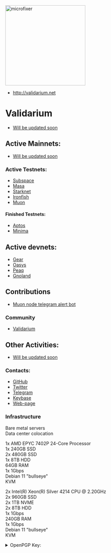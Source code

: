 <img src="https://user-images.githubusercontent.com/105043376/181043484-d90c5f05-20f0-457e-86a7-5897e3b6bc46.png" alt="microfixer" width="250" height="250">



   - http://validarium.net

# Validarium
- [Will be updated soon]()

## Active Mainnets:
- [Will be updated soon]()

### Active Testnets:
- [Subspace]()
- [Masa]()
- [Starknet]()
- [Ironfish]()
- [Muon]()

#### Finished Testnets:
- [Aptos]()
- [Minima]()

## Active devnets:
- [Gear]()
- [Oasys]()
- [Peaq]()
- [Gnoland]()

## Contributions 
- [Muon node telegram alert bot](http://t.me/Muon_node_status_alert_bot)

### Community
- [Validarium](https://validarium.net)

## Other Activities:
- [Will be updated soon]()

### Contacts:
- [GitHub](https://github.com/microfixer)
- [Twitter](https://twitter.com/microdevops)
- [Telegram](https://t.me/microfixer)
- [Keybase](https://keybase.io/validarium)
- [Web-page](https://validarium.net)

### Infrastructure

 Bare metal servers  
 Data center colocation  

  1x AMD EPYC 7402P 24-Core Processor  
  1x 240GB SSD  
  2x 480GB SSD  
  1x 8TB HDD  
  64GB RAM  
  1x 1Gbps  
  Debian 11 "bullseye"  
  KVM  
 
  2x Intel(R) Xeon(R) Silver 4214 CPU @ 2.20GHz  
  2x 960GB SSD  
  2x 1TB NVME  
  2x 8TB HDD  
  1x 1Gbps  
  240GB RAM  
  1x 1Gbps  
  Debian 11 "bullseye"  
  KVM  

<details>
  <summary>OpenPGP Key:</summary>
  
```
-----BEGIN PGP PUBLIC KEY BLOCK-----

xsFNBGLgRi0BEAC+Ui4pxiXJL59tcMioWx0oiWuwWTyP0uM5EEPNHHxWcCCZ6aR8
VEN/0QHop1o48bdNfe//6SATwlY4dxz7wkJWGEqmhoN1JBpvvtNPvrLJ4V2u1NjV
f8QGnL7FbhUBTQNSGVVPBE/SIDlW8urKmxFC4KmpxLvGmAsyaQFEzaZuJELQLSNg
BZiObfZAxDEgW0kmQOgLBgnl5fS/sBNBEt9sBuE/h5ooN3BjWVp/maxsaoybyfHj
vmbSi8FSxRqapZbcLKxZcAQiZ4B+FDdr+cLNTy9ekF282Tb+frmu+q79HsSaT++H
/Nob7YjTTRfGDrZmWX3+acMS4oTswHHHHNajsEmpc+NHci61BqPnl/WDFWl5SzyY
iaiZc+kmSRJFH/lSNOh6wKZK1LbcedVC8A14xVUKmX70bk4mbYMS1ytvAzk9KaAJ
841fqm8HFg4BmYIFWZpiG9/C6Dd4cky2B+YZAV1Jhbw93nTkFyEmN3R9+WJ33TBb
eM8JYnrpe7xX2OoSLgejWLjNDO45VFUTFd5U+VujeVzRzkSFdwaeh2w3Ma1aZi4Q
28Enix8y/OWCxcnOmGP/usruZgbTyknts4/ahFdX7iAIY+VvzAbY0/VPQTWtc5NX
nldzkV6GY8eO5BYGiNWiwb5Cbg7njxMBlwJ9sy/duvCAn8k6XzPI3eBZ7QARAQAB
zShWYWxpZGFyaXVtIDxtaWNyb2ZpeGVyLmRldm9wc0BnbWFpbC5jb20+wsF0BBMB
CgAeBQJi4EYtAhsDAwsJBwMVCggCHgECF4ADFgIBAhkBAAoJEJuB94V8FCLptGUQ
AIuduVKZcyNMWkIpnPabtLdSkprYnn+U23LnCh+YV2tEFoGoRVLfvBxlhd0FcaLk
NvRMOlYW4aS0Pc3uXGlpVA/gthxG2MgSpU/dCbyq+w7dmdMeduE8jRQq9m70GvXW
35UTfjvZJCI7egmiiwIcuWlTW3bv2IsPOBtFIreZDqVYBVp9p/d+UHVzIc7D+/Ag
ykUpc3D12idF0IJleGpB1WcOgU8KgiP7Og6YHa9ACM5NCZ1vUrPnsl7Z9uB9G85G
FBUQsGJNK+g+FtVmUsL/WQkdXDRmCEQqK0cn9Rs9raSqqqODupnhayYRKSVn/mPD
2/6qqw88ZzOghheVG++kRuilVoKMMfO7sSkLp7nl+5TKfZJ+o0tj2GCgdwQtd2Y+
QdTQWnGjd6qmVjmZzpJF/L9e+ECsJ5M5yVCJ81HKVdCfQcbcgzPbKv+zgdn/4qly
OQexDaXQb/3MQeHEQOlirOR+ZM1rz/eHlKTDUkaSfnHqr4Q26NDWwtrPNBStp3iS
MYRv/kmwzDXJY/ET7hC6W9ZL4liiB0OrvoFV5WuIfGrClTENVMLPCK8DF1Mr676i
vqYOb51KPekz36soolp470k635wwyfoy8giEJVJ5mzIBGflbMIWPO7+Ba5LlFAZV
NLmjrkgCkLy88o7kXHTm7jCJ8FdSoXBTOFiVZIJpoxI2zsBNBGLgRi0BCADJZJ7w
OHJJozWKNUJtowbFZMEXUxZk+b6fPDaviHpGFwDg/hhaq0AkSp9T/0iV9neERTrH
7Znl/N/UxwlPGEpeOlxUtudNHqJShqcvK8LhT1C19GsZf0sz9/oviFrylypwkuAy
2lxgex27S3llQIPNHfG0XvHzrIjVxzuwxrXRCbEA3e+D4Puwu30XzhiZN6w+4Kg5
UqVxXB6iqS8PCITGxzf+w8ZYTUP9rf5wdfuHBRUpTPz1yalDe53icZNf/5pOvhor
yMFEL9OZUOpSB19fje2jrRyI/1thyO8yJqFa4FAguSQQdkqL6/z+Femui7jyu/cz
ON457YVhC4ZOrxsVABEBAAHCwoQEGAEKAA8FAmLgRi0FCQ8JnAACGwwBKQkQm4H3
hXwUIunAXSAEGQEKAAYFAmLgRi0ACgkQsv4M1djoF/H1lQf+KhSrwZhtjVvvqV6d
ljUuJhUQudmUY2p9STzygX/rTnWd0mPEm12pAnUjRAGT6mpBcniCEr+qIVOTvgjW
MKmPqeg05KpQo/al/yNzgPQwIHIntK961vemHI6W+AgM82dRwHee3dGZThKyLcU8
peiehiVJWJoZQUAgYxY+mDdCuyeyBRE/3mfUozrv+nOXtsqZf5fxmrQGKDPHV9Te
c7CWfBhGPG7vFhdIVHxkhGGOSrMHjWKidpM23quT2MmZH+rxKXBZzAEhvbR+PK0B
K05IN0i24g6lqglKMp/BG16TrCITCq9B23tb4ydsmpzluVyluf2rqtKI61kEbvPh
aFGZg5tjD/9VdXOTYcO1Au++OtLgfBcVmXjmQiuJ+xwVLWHSFcLQVRg3o292nilx
WD0AGy4d5owVjF2YEv556xHCqIWvyXp5aZ66W/3fAdOZ8lCqqiit7fdhvRj+LItz
3SqGuovTWqYQPWi1E130sNG7wmwO7Hl3IlhlHZAC4T5s7OIk0Nk4JvamX2OLaOM3
5LbUFcAsIqNwH6rRmUWP++QhdIwZqypntAMCW9O5ETo1Nwci/0i6/y099tkBMC/d
NKx0wD/8z/jutBWEEz8g/3SJopoZdWewHGJvGcAvBOUnhU5PdU2UmQ//tqSunfdj
IIMBQB2TpM9zGd4slFIqTh4Ps7o/V5r2ErO1NnMhGm9l+n3WfAnkALgkuekJFt30
V/h72/dqjd1u/bmz/z08FDKk5FbrZbZjWM6K6kRjWsiiS25ZaC0UxxfwoF/hxJ92
Kn7LVUvkTNMEejWSHQXlEDw2W76qOAM1zAlWTKQ52jGA+5Fgq2sSRqUfTYKSZJiJ
7BE50wKmLm1meYNt3xcC0iMBZ2upOsCliLUCf79nS1/LkOhbKwadMXZhIqzzIdZV
bLBiz3lJy5knjpbHM58uqAQyf23P+gcgW8+j4gklk6lzpAn213Po36aFJYIOCi+y
OXJ9QgzuT9WK+/qtZWQnoKjgKH5Zy5Y5vv8tAh/VVXe7YyP6c2QdR87ATQRi4EYt
AQgA4f+rOlafWnaYrJ1wHmde/e9s+Qisu8zVaPcfpHfHv+/q75xFkt1irlRMNbGa
fL1XQkZu3zYHcueQ2sQIWyUVOMyCl4lvwgtSfU86BbBZ50bantNiBaENWyHo6627
wvTNZ4YS2mrm+zuB3ihy7pLIJrsskSDVhFP3G8UOExzIgteE8WHF3fAsv58rXhaa
AGWRUYO9s2L+RopnHomd9Mhs/hnNpbS/Lq6QuCYK+nzsfCZWLyTSTXtvX7Ml8CRP
qKtCXcQ3/DATm8y1XD9jNKBsyM27R+DMe9QBun2gPVW2kD1y4zuO9gHJnsXuoHSh
IDnyCLXPAznLZLhPi1oWcSz1/wARAQABwsKDBBgBCgAPBQJi4EYtBQkPCZwAAhsi
ASkJEJuB94V8FCLpwF0gBBkBCgAGBQJi4EYtAAoJEJHaicUE8EXrEuEH/0yomrBA
AgCq+Ns1IZ+LmlBELaTCU5h7TUzhS/7wnyYlUMA/vMdu92jFeDyDp47/jM8MXmYq
YtNJCuM9KY5VX4HwW+fQLBYLNv8fpVT1vFXCFbuiUcM2nYmVjomWYSaiw3hmYXaW
ENwMEXp//NBIb9ge0vksF4CMidFuZE853CCydSSWzMZMhLxkmOQ6MvTkGBX6zqCS
DTSJr42YinI0Y+RviDaaBnQEjBKcacn02c1PA/yLKQRZSyze7qVYAV9WfOKHZmtz
C0pS7lQ8j2ENffZnJigjxOGZ9JVOnjuwfTnZJqWpnPyyuiGcrJ0hVCzICM742L9Q
2Onzu1LLuv4C2h0ijQ/4liwbJBT94C+i6BNJUhcpjNdjJA7d8M8ZspLgrkvB5Gj6
1B2pclxCYTNUUOVxOHzig/cyRluSVYrMvCdu61aynwSXlsErG7GVVdDy3Me3q9u3
xoZdE3eLzntokg7yOjP9QBO0LWObLqN9jOjMbb6Ubv39zsI+UKkFmuL4ukHt/Ms2
uNqerCBPYnqmCSOdfy2f3oW8XothFaOZ+rDh6tfWFbUgbC9FSl8prHkfZkjpG28z
iB5IKjSUtTH+B/wExRk0LOTMWp4Kx+W7e6txpr/eJTuW79a7nCsSqMkXrT0KZjvI
YfP09dkPUom/ijJH5N76LiSPR+mPY2RT+Ssh/af7o7asW5i+PKx0lVbDnL/3Qgu0
hXAZeH3+jSWIpEPcyGhRABQiwHbs5ZWiZes8HmuLGJRUFVZpJHrZh7vch6qJP/xs
ETXcegbcZsvdzp6fGaBY8FEeal/OIGUOvliJ1+ajrJ3vjr85be45YMFXO2JhKynB
BQBnMJm2WJ5x61uwLfe01h63RbbpZwbFMMsKfwbDN5Po9iBaziSknsN1WF5VZXOR
WjBhPz17IBptTPJvq65aggpldYXoH098fMlh7cJ728cs2djTmFXiaP22WPOiZT/3
qZ13Jw4LXg48+JAqPk6vu1Zo+RDL3qbrd2b4/R0jbA/nOVib28fZhcjXUQ2TBw==
=MiSa
-----END PGP PUBLIC KEY BLOCK-----
```

## OpenPGP Fingerprint:
```
64B6 3B0B 26A7 F5C2 4A6D BB1C 9B81 F785 7C14 22E9
```
</details>
